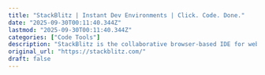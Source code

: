 ```yaml
---
title: "StackBlitz | Instant Dev Environments | Click. Code. Done."
date: "2025-09-30T00:11:40.344Z"
lastmod: "2025-09-30T00:11:40.344Z"
categories: ["Code Tools"]
description: "StackBlitz is the collaborative browser-based IDE for web developers. StackBlitz eliminates time-consuming local configuration and lets developers spend more time building."
original_url: "https://stackblitz.com/"
draft: false
---
```

